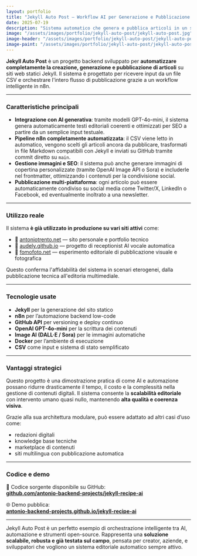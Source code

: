 ```yaml
---
layout: portfolio
title: "Jekyll Auto Post – Workflow AI per Generazione e Pubblicazione Automatica"
date: 2025-07-19
description: "Sistema automatico che genera e pubblica articoli in un sito Jekyll partendo da un CSV, con contenuti scritti da AI e commit su GitHub, integrato con automazioni n8n."
image: "/assets/images/portfolio/jekyll-auto-post/jekyll-auto-post.jpg"
image-header: "/assets/images/portfolio/jekyll-auto-post/jekyll-auto-post.jpg"
image-paint: "/assets/images/portfolio/jekyll-auto-post/jekyll-auto-post.jpg"
---
```


**Jekyll Auto Post** è un progetto backend sviluppato per **automatizzare completamente la creazione, generazione e pubblicazione di articoli** su siti web statici Jekyll. Il sistema è progettato per ricevere input da un file CSV e orchestrare l'intero flusso di pubblicazione grazie a un workflow intelligente in n8n.

---

### Caratteristiche principali

- **Integrazione con AI generativa**: tramite modelli GPT-4o-mini, il sistema genera automaticamente testi editoriali coerenti e ottimizzati per SEO a partire da un semplice input testuale.
- **Pipeline n8n completamente automatizzata**: il CSV viene letto in automatico, vengono scelti gli articoli ancora da pubblicare, trasformati in file Markdown compatibili con Jekyll e inviati su GitHub tramite commit diretto su `main`.
- **Gestione immagini e SEO**: il sistema può anche generare immagini di copertina personalizzate (tramite OpenAI Image API o Sora) e includerle nel frontmatter, ottimizzando i contenuti per la condivisione social.
- **Pubblicazione multi-piattaforma**: ogni articolo può essere automaticamente condiviso su social media come Twitter/X, LinkedIn o Facebook, ed eventualmente inoltrato a una newsletter.

---

### Utilizzo reale

Il sistema **è già utilizzato in produzione su vari siti attivi** come:

- 🔗 [antoniotrento.net](https://antoniotrento.net) — sito personale e portfolio tecnico
- 🔗 [audely.github.io](https://audely.github.io) — progetto di receptionist AI vocale automatica
- 🔗 [fomofoto.net](https://fomofoto.net) — esperimento editoriale di pubblicazione visuale e fotografica

Questo conferma l'affidabilità del sistema in scenari eterogenei, dalla pubblicazione tecnica all'editoria multimediale.

---

### Tecnologie usate

- **Jekyll** per la generazione del sito statico
- **n8n** per l’automazione backend low-code
- **GitHub API** per versioning e deploy continuo
- **OpenAI GPT-4o-mini** per la scrittura dei contenuti
- **Image AI (DALL·E / Sora)** per le immagini automatiche
- **Docker** per l’ambiente di esecuzione
- **CSV** come input e sistema di stato semplificato

---

### Vantaggi strategici

Questo progetto è una dimostrazione pratica di come AI e automazione possano ridurre drasticamente il tempo, il costo e la complessità nella gestione di contenuti digitali. Il sistema consente la **scalabilità editoriale** con intervento umano quasi nullo, mantenendo **alta qualità e coerenza visiva**.

Grazie alla sua architettura modulare, può essere adattato ad altri casi d’uso come:

- redazioni digitali
- knowledge base tecniche
- marketplace di contenuti
- siti multilingua con pubblicazione automatica

---

### Codice e demo

🔧 Codice sorgente disponibile su GitHub:  
**[github.com/antonio-backend-projects/jekyll-recipe-ai](https://github.com/antonio-backend-projects/jekyll-recipe-ai)**

🌐 Demo pubblica:  
**[antonio-backend-projects.github.io/jekyll-recipe-ai](https://antonio-backend-projects.github.io/jekyll-recipe-ai)**

---

Jekyll Auto Post è un perfetto esempio di orchestrazione intelligente tra AI, automazione e strumenti open-source. Rappresenta una **soluzione scalabile, robusta e già testata sul campo**, pensata per creator, aziende, e sviluppatori che vogliono un sistema editoriale automatico sempre attivo.

